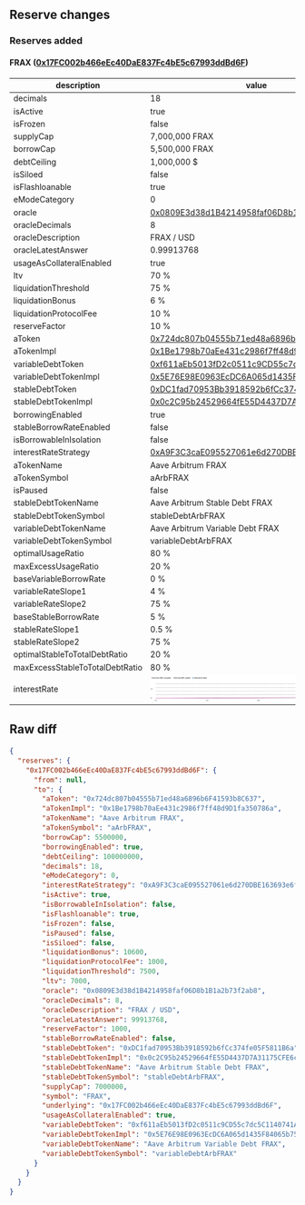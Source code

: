 ## Reserve changes

### Reserves added

#### FRAX ([0x17FC002b466eEc40DaE837Fc4bE5c67993ddBd6F](https://arbiscan.io/address/0x17FC002b466eEc40DaE837Fc4bE5c67993ddBd6F))

| description | value |
| --- | --- |
| decimals | 18 |
| isActive | true |
| isFrozen | false |
| supplyCap | 7,000,000 FRAX |
| borrowCap | 5,500,000 FRAX |
| debtCeiling | 1,000,000 $ |
| isSiloed | false |
| isFlashloanable | true |
| eModeCategory | 0 |
| oracle | [0x0809E3d38d1B4214958faf06D8b1B1a2b73f2ab8](https://arbiscan.io/address/0x0809E3d38d1B4214958faf06D8b1B1a2b73f2ab8) |
| oracleDecimals | 8 |
| oracleDescription | FRAX / USD |
| oracleLatestAnswer | 0.99913768 |
| usageAsCollateralEnabled | true |
| ltv | 70 % |
| liquidationThreshold | 75 % |
| liquidationBonus | 6 % |
| liquidationProtocolFee | 10 % |
| reserveFactor | 10 % |
| aToken | [0x724dc807b04555b71ed48a6896b6F41593b8C637](https://arbiscan.io/address/0x724dc807b04555b71ed48a6896b6F41593b8C637) |
| aTokenImpl | [0x1Be1798b70aEe431c2986f7ff48d9D1fa350786a](https://arbiscan.io/address/0x1Be1798b70aEe431c2986f7ff48d9D1fa350786a) |
| variableDebtToken | [0xf611aEb5013fD2c0511c9CD55c7dc5C1140741A6](https://arbiscan.io/address/0xf611aEb5013fD2c0511c9CD55c7dc5C1140741A6) |
| variableDebtTokenImpl | [0x5E76E98E0963EcDC6A065d1435F84065b7523f39](https://arbiscan.io/address/0x5E76E98E0963EcDC6A065d1435F84065b7523f39) |
| stableDebtToken | [0xDC1fad70953Bb3918592b6fCc374fe05F5811B6a](https://arbiscan.io/address/0xDC1fad70953Bb3918592b6fCc374fe05F5811B6a) |
| stableDebtTokenImpl | [0x0c2C95b24529664fE55D4437D7A31175CFE6c4f7](https://arbiscan.io/address/0x0c2C95b24529664fE55D4437D7A31175CFE6c4f7) |
| borrowingEnabled | true |
| stableBorrowRateEnabled | false |
| isBorrowableInIsolation | false |
| interestRateStrategy | [0xA9F3C3caE095527061e6d270DBE163693e6fda9D](https://arbiscan.io/address/0xA9F3C3caE095527061e6d270DBE163693e6fda9D) |
| aTokenName | Aave Arbitrum FRAX |
| aTokenSymbol | aArbFRAX |
| isPaused | false |
| stableDebtTokenName | Aave Arbitrum Stable Debt FRAX |
| stableDebtTokenSymbol | stableDebtArbFRAX |
| variableDebtTokenName | Aave Arbitrum Variable Debt FRAX |
| variableDebtTokenSymbol | variableDebtArbFRAX |
| optimalUsageRatio | 80 % |
| maxExcessUsageRatio | 20 % |
| baseVariableBorrowRate | 0 % |
| variableRateSlope1 | 4 % |
| variableRateSlope2 | 75 % |
| baseStableBorrowRate | 5 % |
| stableRateSlope1 | 0.5 % |
| stableRateSlope2 | 75 % |
| optimalStableToTotalDebtRatio | 20 % |
| maxExcessStableToTotalDebtRatio | 80 % |
| interestRate | ![ir](/.assets/8d9de32bf30b1c9dcf71f07a13b228c69a71a4ce.svg) |

## Raw diff

```json
{
  "reserves": {
    "0x17FC002b466eEc40DaE837Fc4bE5c67993ddBd6F": {
      "from": null,
      "to": {
        "aToken": "0x724dc807b04555b71ed48a6896b6F41593b8C637",
        "aTokenImpl": "0x1Be1798b70aEe431c2986f7ff48d9D1fa350786a",
        "aTokenName": "Aave Arbitrum FRAX",
        "aTokenSymbol": "aArbFRAX",
        "borrowCap": 5500000,
        "borrowingEnabled": true,
        "debtCeiling": 100000000,
        "decimals": 18,
        "eModeCategory": 0,
        "interestRateStrategy": "0xA9F3C3caE095527061e6d270DBE163693e6fda9D",
        "isActive": true,
        "isBorrowableInIsolation": false,
        "isFlashloanable": true,
        "isFrozen": false,
        "isPaused": false,
        "isSiloed": false,
        "liquidationBonus": 10600,
        "liquidationProtocolFee": 1000,
        "liquidationThreshold": 7500,
        "ltv": 7000,
        "oracle": "0x0809E3d38d1B4214958faf06D8b1B1a2b73f2ab8",
        "oracleDecimals": 8,
        "oracleDescription": "FRAX / USD",
        "oracleLatestAnswer": 99913768,
        "reserveFactor": 1000,
        "stableBorrowRateEnabled": false,
        "stableDebtToken": "0xDC1fad70953Bb3918592b6fCc374fe05F5811B6a",
        "stableDebtTokenImpl": "0x0c2C95b24529664fE55D4437D7A31175CFE6c4f7",
        "stableDebtTokenName": "Aave Arbitrum Stable Debt FRAX",
        "stableDebtTokenSymbol": "stableDebtArbFRAX",
        "supplyCap": 7000000,
        "symbol": "FRAX",
        "underlying": "0x17FC002b466eEc40DaE837Fc4bE5c67993ddBd6F",
        "usageAsCollateralEnabled": true,
        "variableDebtToken": "0xf611aEb5013fD2c0511c9CD55c7dc5C1140741A6",
        "variableDebtTokenImpl": "0x5E76E98E0963EcDC6A065d1435F84065b7523f39",
        "variableDebtTokenName": "Aave Arbitrum Variable Debt FRAX",
        "variableDebtTokenSymbol": "variableDebtArbFRAX"
      }
    }
  }
}
```